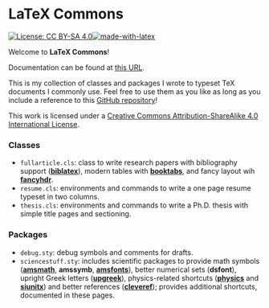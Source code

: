 # LaTeX Commons

[![License: CC BY-SA 4.0](https://img.shields.io/badge/License-CC%20BY--SA%204.0-lightgrey.svg)](https://creativecommons.org/licenses/by-sa/4.0/)[![made-with-latex](https://img.shields.io/badge/Made%20with-LaTeX-1f425f.svg)](https://www.latex-project.org/)

Welcome to **LaTeX Commons**!

Documentation can be found at [this URL](https://thesfinox.gitbook.io/latex-templates-and-packages/).

This is my collection of classes and packages I wrote to typeset TeX documents I commonly use. Feel free to use them as you like as long as you include a reference to this [GitHub repository](https://github.com/thesfinox/latex-commons)!

This work is licensed under a [Creative Commons Attribution-ShareAlike 4.0 International License](http://creativecommons.org/licenses/by-sa/4.0/).

### Classes

* `fullarticle.cls`: class to write research papers with bibliography support \([**biblatex**](https://www.ctan.org/pkg/biblatex)\), modern tables with [**booktabs**](https://www.ctan.org/pkg/booktabs), and fancy layout wih [**fancyhdr**](https://www.ctan.org/pkg/fancyhdr).
* `resume.cls`: environments and commands to write a one page resume typeset in two columns.
* `thesis.cls`: environments and commands to write a Ph.D. thesis with simple title pages and sectioning.

### Packages

* `debug.sty`: debug symbols and comments for drafts.
* `sciencestuff.sty`: includes scientific packages to provide math symbols \([**amsmath**](https://www.ctan.org/pkg/amsmath), **amssymb**, [**amsfonts**](https://www.ctan.org/pkg/amsfonts)\), better numerical sets \(**dsfont**\), upright Greek letters \([**upgreek**](https://www.ctan.org/pkg/upgreek)\), physics-related shortcuts \([**physics**](https://www.ctan.org/pkg/physics) and [**siunitx**](https://www.ctan.org/pkg/siunitx)\) and better references \([**cleveref**](https://www.ctan.org/pkg/cleveref)\); provides additional shortcuts, documented in these pages.





